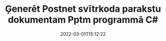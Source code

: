 ---
############################# Static ############################
layout: "auto-gen-signature"
date: 2022-03-01T15:12:22
draft: false
operation: Sign
signaturetype: Barcode
codetype: Postnet
fileformat: Pptm
productName: .NET
lang: lv
productCode: net
otherformats: pdf doc docx docm dot dotm dotx odt ott rtf xls xlsx xlsm xlsb csv ods ots xltx xltm ppt pptx pps ppsx odp otp potx potm pptm ppsm png jpg bmp gif tiff svg webp wmf
breadcrumb: Put  Barcode signature on Pptm for C#

############################# Head ############################
head_title: "eSign Pptm dokuments ar Postnet svītrkodu programmā C#"
head_description: "Izveidojiet Postnet svītrkoda parakstu un ievietojiet to Pptm dokumentā ar .NET, izmantojot pāris koda rindiņas. Izmantojiet GroupDocs Document Signature API dažādu failu formātu parakstīšanai."

############################# Header ############################
title: "Ģenerēt Postnet svītrkoda parakstu dokumentam Pptm programmā C#"
description: "eParakstiet savus Pptm biznesa dokumentus, izmantojot Postnet svītrkodu. Ātri un vienkārši ģenerējiet svītrkoda parakstu, izmantojot dažas koda rindiņas, lai iestatītu parakstīšanas opcijas."
bg_image: "https://cms.admin.containerize.com/templates/aspose/App_Themes/V3/images/bg/header1.png"
bg_overlay: false
button:
    enable: true

############################# SubMenu ############################
submenu:
    enable: true

    left:
        img_alt: "GroupDocs.Signature for .NET"
        image: "https://cms.admin.containerize.com/templates/groupdocs/images/product-logos/90x90-noborder/groupdocs-signature-net.png"
        product: "GroupDocs.Signature"
        platform: ".NET"



############################# About ############################
about:
    enable: true
    title: "Par GroupDocs.Signature for .NET svītrkoda parakstu API."
    content: |
        [GroupDocs.Signature for .NET](https://products.groupdocs.com/signature/net/) ir ātra un vienkārša API, lai pārvaldītu digitālo dokumentu e-parakstīšanu, izmantojot svītrkodu veidus, piemēram, UPCA, UPCE, EAN13, EAN14, Code39, Code39Extended, Code128, Codabar, Postnet, ISBN. , ITF14 un daudzi citi. Klienti var viegli izveidot svītrkodus ar nepieciešamo tekstu un ievietot tos PDF, Microsoft Office Words dokumentos, Microsoft Office Excel darbgrāmatās, MS PowerPoint prezentācijās, Adobe Photoshop failos un dažādos attēlu formātos. Dokumentos ievietotos svītrkodus var atjaunināt, meklēt, pārbaudīt, dzēst vai priekšskatīt. Turklāt tiek atbalstīta svītrkodu pielāgošana.
    

############################# Steps ############################
steps:
    enable: true
    title_left: "Darbības, lai parakstītu Pptm ar Barcode programmā C#"
    content_left: |
        [GroupDocs.Signature for .NET](https://products.groupdocs.com/signature/net/) nodrošina iespēju ātri un vienkārši parakstīt Pptm dokumentus ar Barcode parakstiem.
        
        * Izveidojiet paraksta klases gadījumu, kas nodrošina Pptm failu, kas paredzēts parakstīšanai kā ceļš vai atmiņas straume
        * Izveidojiet SignOptions klasi un iestatiet visus pieprasītos datus.
        * Izsauciet metodi Signature.Sign(), kas nodod izvades Pptm failu vai atmiņas straumi

    title_right: " Sistēmas prasības"
    content_right: |
        GroupDocs.Signature for .NET tiek atbalstīti visās lielākajās platformās un operētājsistēmās. Pirms tālāk norādītā koda izpildes, lūdzu, pārliecinieties, vai jūsu sistēmā ir instalēti šādi priekšnosacījumi.

        * Operētājsistēmas: Microsoft Windows, Linux, MacOS
        * Izstrādes vides: Microsoft Visual Studio, Xamarin, MonoDevelop
        * Frameworks: .NET Framework, .NET Standard, .NET Core, Mono
        * Iegūstiet jaunāko GroupDocs.Signature for .NET no [Nuget](https://www.nuget.org/packages/groupdocs.signature)
         
    code: |
        ```csharp    
        
        // Set up input Pptm file
        string filePath = "input.pptm";
        // Set up output file
        string outputFilePath = "output.pptm";

        // Instantiate Signature for input file
        using (var signature = new GroupDocs.Signature.Signature(filePath))
        {
                // create barcode option with predefined barcode text
                var options = new BarcodeSignOptions("BC12345678")
                {
                    // setup Barcode encoding type
                    EncodeType = BarcodeTypes.Postnet,

                    // set signature position
                    Left = 50,
                    Top = 50,
                    Width = 200,
                    Height = 50                                        
                };
                
                // sign Pptm document
                SignResult result = signature.Sign(outputFilePath, options);
        }

        ```

############################# Demos ############################
demos:
    enable: true
    title: "Dokumentu Pptm parakstīšana, izmantojot Barcode tiešraides demonstrāciju"
    content: |
       Parakstiet Pptm failu ar dažādiem parakstiem tūlīt, apmeklējot vietni [GroupDocs.Signature App](https://products.groupdocs.app/signature/family). Jūs gaida bezmaksas tiešsaistes demonstrācija.

        
############################# About Formats ############################
about_formats:
    enable: true
    format:
        # format loop
        - icon: "fas fa-barcode"
          title: "About Postnet Barcode"
          content: |
            POSTNET (pasta ciparu kodēšanas tehnika) ir svītrkoda simbolika, ko izmanto Amerikas Savienoto Valstu pasta dienests, lai palīdzētu virzīt pastu.
          characterset: |
             Ciparu cipari (0-9).
          textcapacity: |
             Līdz 11 rakstzīmēm.
          image: |
             iVBORw0KGgoAAAANSUhEUgAAACcAAAAjCAYAAAAXMhMjAAAAAXNSR0IArs4c6QAAAARnQU1BAACxjwv8YQUAAAAJcEhZcwAADsMAAA7DAcdvqGQAAACeSURBVFhH7c7BCkMxEELR/P9Pp1LoRrCXpi4Cbw5kIRKZtS82x52a407Ncae+HrfWer8Pyr+i/3NcQv/nuIT+z3EJ/X/Ocf9mlxuhsXZ2uREaa2eXG6Gxdna5ERprZ5cbobF2drkRGmtnlxuhsXZ2uREaa2eXG6Gxdna5ERprZ5cbobF2drkRGmtnlxuhsXZ2ubnAHHdqjjt18XF7vwDevzbHqsQWPwAAAABJRU5ErkJggg==

          link: ""

############################# More Formats ############################
more_formats:
    enable: true
    title: "Citi atbalstītie Barcode paraksti priekš C#"
    content: |
        "Varat arī parakstīt Pptm ar citiem paraksta veidiem. Lūdzu, skatiet sarakstu zemāk."
    format: 
        
       
back_to_top:
    enable: true
---